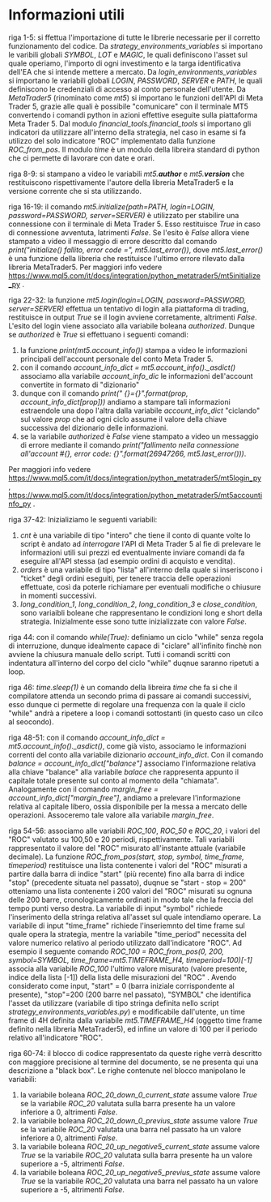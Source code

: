 # Informazioni utili

riga 1-5: si ffettua l'importazione di tutte le librerie necessarie per il corretto funzionamento del codice. 
Da *strategy_environments_variables* si importano le varibili globali *SYMBOL*, *LOT* e *MAGIC*, le quali definiscono 
l'asset sul quale operiamo, l'importo di ogni investimento e la targa identificativa dell'EA che si intende mettere a mercato.
Da *login_environments_variables* si importano le variabili globali *LOGIN*, *PASSWORD*, *SERVER* e *PATH*, le quali definiscono le credenziali 
di accesso al conto personale dell'utente. Da *MetaTrader5* (rinominato come *mt5*) si importano le funzioni dell'API di Meta Trader 5, grazie alle quali è possibile "comunicare" con il terminale
MT5 convertendo i comandi python in azioni effettive eseguite sulla piattaforma Meta Trader 5. Dal modulo *financial_tools.financial_tools* si importano gli indicatori da utilizzare all'interno della strategia,
nel caso in esame si fa utilizzo del solo indicatore "ROC" implementato dalla funzione *ROC_from_pos*.
Il modulo *time* è un modulo della libreira standard di python che ci permette di lavorare con date e orari.

riga 8-9: si stampano a video le variabili *mt5.__author__* e *mt5.__version__* che restituiscono rispettivamente l'autore della libreria MetaTrader5 e la versione corrente che si sta utilizzando.

riga 16-19: il comando *mt5.initialize(path=PATH, login=LOGIN, password=PASSWORD, server=SERVER)* è utilizzato per stabilire una connessione con il terminale di Meta Trader 5. Esso restituisce *True* in caso di connessione avventuta, latrimenti *False*.
Se l'esito è *False* allora viene stampato a video il messaggio di errore descritto dal comando *print("initialize() fallito, error code =", mt5.last_error())*, dove *mt5.last_error()* è una funzione della libreria che restituisce l'ultimo errore rilevato dalla 
libreria MetaTrader5. Per maggiori info vedere https://www.mql5.com/it/docs/integration/python_metatrader5/mt5initialize_py .

riga 22-32: la funzione *mt5.login(login=LOGIN, password=PASSWORD, server=SERVER)* effettua un tentativo di login alla piattaforma di trading, restituisce in output *True*  se il login avviene corretamente, altrimenti *False*. L'esito del login viene associato alla variabile boleana *authorized*.
Dunque se *authorized* è *True* si effettuano i seguenti comandi:
1) la funzione *print(mt5.account_info())* stampa a video le informazioni principali dell'account personale del conto Meta Trader 5.
2) con il comando *account_info_dict = mt5.account_info()._asdict()* associamo alla variabile *account_info_dic* le informazioni dell'account convertite in formato di "dizionario"
3) dunque con il comando *print("  {}={}".format(prop, account_info_dict[prop]))* andiamo a stampare tali informazioni estraendole una dopo l'altra dalla variabile *account_info_dict* "ciclando" sul valore *prop* che ad ogni ciclo assume il valore della chiave successiva del dizionario delle informazioni.
4) se la variabile *authorized* è *False* viene stampato a video un messaggio di errore mediante il comando *print("fallimento nella connessione all'account #{}, error code: {}".format(26947266, mt5.last_error()))*.

Per maggiori info vedere https://www.mql5.com/it/docs/integration/python_metatrader5/mt5login_py , https://www.mql5.com/it/docs/integration/python_metatrader5/mt5accountinfo_py .

riga 37-42: Inizializiamo le seguenti variabili:
1) *cnt* è una variabile di tipo "intero" che tiene il conto di quante volte lo script è andato ad *interrogare* l'API di Meta Trader 5 al fie di prelevare le informazioni utili sui prezzi ed eventualmente inviare comandi da fa eseguire all'API stessa (ad esempio ordini di acquisto e vendita). 
2) *orders* è una variabile di tipo "lista" all'interno della quale si inseriscono i "ticket" degli ordini eseguiti, per tenere traccia delle operazioni effettuate, così da poterle richiamare per eventuali modifiche o chiusure in momenti successivi.
3) *long_condition_1*, *long_condition_2*, *long_condition_3* e *close_condition*, sono variaibli boleane che rappresentano le condizioni long e short della strategia. Inizialmente esse sono tutte inizializzate con valore *False*.

riga 44: con il comando *while(True):* definiamo un ciclo "while" senza regola di interruzione, dunque idealmente capace di "ciclare" all'infinito finchè non avviene la chiusura manuale dello script. Tutti i comandi scritti con indentatura all'interno del corpo del ciclo "while" duqnue saranno ripetuti a loop.

riga 46: *time.sleep(1)* è un comando della libreira *time* che fa si che il compilatore attenda un secondo prima di passare ai comandi successivi, esso dunque ci permette di regolare una frequenza con la quale il ciclo "while" andrà a ripetere a loop i comandi sottostanti (in questo caso un cilco al seocondo).

riga 48-51: con il comando *account_info_dict = mt5.account_info()._asdict()*, come già visto, associamo le informazioni correnti del conto alla variabile dizionario *account_info_dict*. Con il comando *balance = account_info_dict["balance"]* associamo l'informazione relativa alla chiave "balance" alla variabile *balace*
che rappresenta appunto il capitale totale presente sul conto al momento della "chiamata". Analogamente con il comando *margin_free = account_info_dict["margin_free"]*, andiamo a prelevare l'informazione relativa al capitale libero, ossia disponibile per la messa a mercato delle operazioni. Assoceremo tale valore alla variabile *margin_free*.

riga 54-56: associamo alle variabili *ROC_100*, *ROC_50* e *ROC_20*, i valori del "ROC" valutato su 100,50 e 20 periodi, rispettivamente.
Tali variabili rappresentato il valore del "ROC" misurato all'instante attuale (variabile decimale). 
La funzione *ROC_from_pos(start, stop, symbol, time_frame, timeperiod)* restituisce una lista contenente i valori del "ROC" misurati a partire dalla barra di indice "start" (più recente) fino alla barra di indice "stop" (precedente situata nel passato), duqnue se "start - stop = 200" otteniamo una lista contenente i 200 valori del "ROC" 
misurati su ognuna delle 200 barre, cronologicamente ordinati in modo tale che la freccia del tempo punti verso destra.
La variabile di input "symbol" richiede l'inserimento della stringa relativa all'asset sul quale intendiamo operare.
La variabile di input "time_frame" richiede l'inseriemnto del time frame sul quale opera la strategia, mentre la variabile "time_period" necessita del valore numerico relativo al periodo utilizzato dall'indicatore "ROC".
Ad esempio il seguente comando *ROC_100 = ROC_from_pos(0, 200, symbol=SYMBOL, time_frame=mt5.TIMEFRAME_H4, timeperiod=100)[-1]* associa alla variabile *ROC_100* l'ultimo valore misurato (valore presente, indice della lista [-1]) della lista delle misurazioni del "ROC" . Avendo considerato come input, "start" = 0 (barra iniziale corrispondente al presente),
"stop"=200 (200 barre nel passato), "SYMBOL" che identifica l'asset da utilizzare (variabile di tipo stringa definita nello script *strategy_environments_variables.py*) e modificabile dall'utente, un time frame di 4H definita dalla variabile *mt5.TIMEFRAME_H4* (oggetto time frame definito nella libreria MetaTrader5), ed infine un valore di 100 per il periodo relativo all'indicatore "ROC". 

riga 60-74: il blocco di codice rappresentato da queste righe verrà descritto con maggiore precisione al termine del documento, se ne presenta qui una descrizione a "black box". Le righe contenute nel blocco manipolano le variabili:
1) la variabile boleana *ROC_20_down_0_current_state* assume valore *True* se la variabile *ROC_20* valutata sulla barra presente ha un valore inferiore a 0, altrimenti *False*.
2) la variabile boleana *ROC_20_down_0_previus_state* assume valore *True* se la variabile *ROC_20* valutata una barra nel passato ha un valore inferiore a 0, altrimenti *False*.
3) la variabile boleana *ROC_20_up_negative5_current_state* assume valore *True* se la variabile *ROC_20* valutata sulla barra presente ha un valore superiore a -5, altrimenti *False*.
4) la variabile boleana *ROC_20_up_negative5_previus_state* assume valore *True* se la variabile *ROC_20* valutata una barra nel passato ha un valore superiore a -5, altrimenti *False*.
